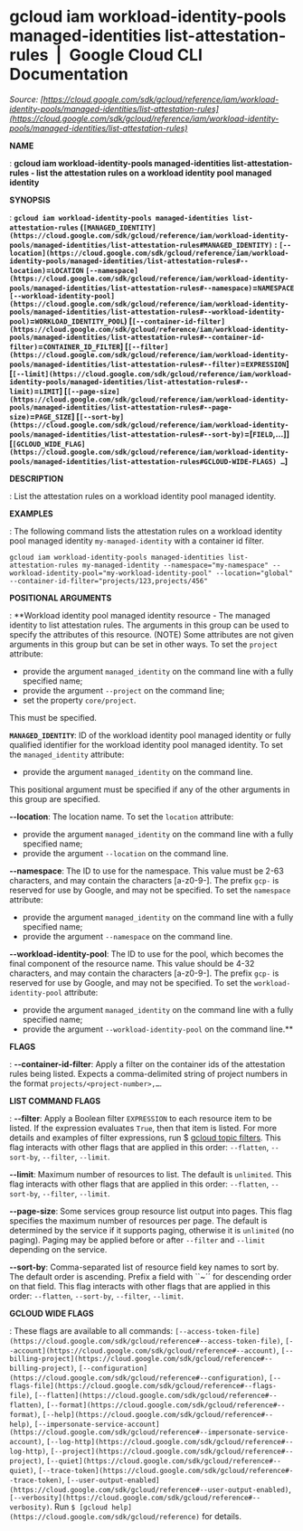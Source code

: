 # gcloud iam workload-identity-pools managed-identities list-attestation-rules  |  Google Cloud CLI Documentation

*Source: [https://cloud.google.com/sdk/gcloud/reference/iam/workload-identity-pools/managed-identities/list-attestation-rules](https://cloud.google.com/sdk/gcloud/reference/iam/workload-identity-pools/managed-identities/list-attestation-rules)*

**NAME**

: **gcloud iam workload-identity-pools managed-identities list-attestation-rules - list the attestation rules on a workload identity pool managed identity**

**SYNOPSIS**

: **`gcloud iam workload-identity-pools managed-identities list-attestation-rules` (`[MANAGED_IDENTITY](https://cloud.google.com/sdk/gcloud/reference/iam/workload-identity-pools/managed-identities/list-attestation-rules#MANAGED_IDENTITY)` : `[--location](https://cloud.google.com/sdk/gcloud/reference/iam/workload-identity-pools/managed-identities/list-attestation-rules#--location)`=`LOCATION` `[--namespace](https://cloud.google.com/sdk/gcloud/reference/iam/workload-identity-pools/managed-identities/list-attestation-rules#--namespace)`=`NAMESPACE` `[--workload-identity-pool](https://cloud.google.com/sdk/gcloud/reference/iam/workload-identity-pools/managed-identities/list-attestation-rules#--workload-identity-pool)`=`WORKLOAD_IDENTITY_POOL`) [`[--container-id-filter](https://cloud.google.com/sdk/gcloud/reference/iam/workload-identity-pools/managed-identities/list-attestation-rules#--container-id-filter)`=`CONTAINER_ID_FILTER`] [`[--filter](https://cloud.google.com/sdk/gcloud/reference/iam/workload-identity-pools/managed-identities/list-attestation-rules#--filter)`=`EXPRESSION`] [`[--limit](https://cloud.google.com/sdk/gcloud/reference/iam/workload-identity-pools/managed-identities/list-attestation-rules#--limit)`=`LIMIT`] [`[--page-size](https://cloud.google.com/sdk/gcloud/reference/iam/workload-identity-pools/managed-identities/list-attestation-rules#--page-size)`=`PAGE_SIZE`] [`[--sort-by](https://cloud.google.com/sdk/gcloud/reference/iam/workload-identity-pools/managed-identities/list-attestation-rules#--sort-by)`=[`FIELD`,…]] [`[GCLOUD_WIDE_FLAG](https://cloud.google.com/sdk/gcloud/reference/iam/workload-identity-pools/managed-identities/list-attestation-rules#GCLOUD-WIDE-FLAGS) …`]**

**DESCRIPTION**

: List the attestation rules on a workload identity pool managed identity.

**EXAMPLES**

: The following command lists the attestation rules on a workload identity pool
managed identity `my-managed-identity` with a container id filter.

```
gcloud iam workload-identity-pools managed-identities list-attestation-rules my-managed-identity --namespace="my-namespace" --workload-identity-pool="my-workload-identity-pool" --location="global" --container-id-filter="projects/123,projects/456"
```

**POSITIONAL ARGUMENTS**

: **Workload identity pool managed identity resource - The managed identity to list
attestation rules. The arguments in this group can be used to specify the
attributes of this resource. (NOTE) Some attributes are not given arguments in
this group but can be set in other ways.
To set the `project` attribute:

- provide the argument `managed_identity` on the command line with a
fully specified name;
- provide the argument `--project` on the command line;
- set the property `core/project`.

This must be specified.

**`MANAGED_IDENTITY`**:
ID of the workload identity pool managed identity or fully qualified identifier
for the workload identity pool managed identity.
To set the `managed_identity` attribute:

- provide the argument `managed_identity` on the command line.

This positional argument must be specified if any of the other arguments in this
group are specified.

**--location**:
The location name.
To set the `location` attribute:

- provide the argument `managed_identity` on the command line with a
fully specified name;
- provide the argument `--location` on the command line.

**--namespace**:
The ID to use for the namespace. This value must be 2-63 characters, and may
contain the characters [a-z0-9-]. The prefix `gcp-` is reserved for
use by Google, and may not be specified.
To set the `namespace` attribute:

- provide the argument `managed_identity` on the command line with a
fully specified name;
- provide the argument `--namespace` on the command line.

**--workload-identity-pool**:
The ID to use for the pool, which becomes the final component of the resource
name. This value should be 4-32 characters, and may contain the characters
[a-z0-9-]. The prefix `gcp-` is reserved for use by Google, and may
not be specified.
To set the `workload-identity-pool` attribute:

- provide the argument `managed_identity` on the command line with a
fully specified name;
- provide the argument `--workload-identity-pool` on the command line.**

**FLAGS**

: **--container-id-filter**:
Apply a filter on the container ids of the attestation rules being listed.
Expects a comma-delimited string of project numbers in the format
`projects/<project-number>,…`.

**LIST COMMAND FLAGS**

: **--filter**:
Apply a Boolean filter `EXPRESSION` to each resource item
to be listed. If the expression evaluates `True`, then that item is
listed. For more details and examples of filter expressions, run $ [gcloud topic filters](https://cloud.google.com/sdk/gcloud/reference/topic/filters). This flag
interacts with other flags that are applied in this order:
`--flatten`, `--sort-by`, `--filter`,
`--limit`.

**--limit**:
Maximum number of resources to list. The default is `unlimited`. This
flag interacts with other flags that are applied in this order:
`--flatten`, `--sort-by`, `--filter`,
`--limit`.

**--page-size**:
Some services group resource list output into pages. This flag specifies the
maximum number of resources per page. The default is determined by the service
if it supports paging, otherwise it is `unlimited` (no paging).
Paging may be applied before or after `--filter` and
`--limit` depending on the service.

**--sort-by**:
Comma-separated list of resource field key names to sort by. The default order
is ascending. Prefix a field with ``~´´ for descending order on that
field. This flag interacts with other flags that are applied in this order:
`--flatten`, `--sort-by`, `--filter`,
`--limit`.

**GCLOUD WIDE FLAGS**

: These flags are available to all commands: `[--access-token-file](https://cloud.google.com/sdk/gcloud/reference#--access-token-file)`,
`[--account](https://cloud.google.com/sdk/gcloud/reference#--account)`, `[--billing-project](https://cloud.google.com/sdk/gcloud/reference#--billing-project)`,
`[--configuration](https://cloud.google.com/sdk/gcloud/reference#--configuration)`,
`[--flags-file](https://cloud.google.com/sdk/gcloud/reference#--flags-file)`,
`[--flatten](https://cloud.google.com/sdk/gcloud/reference#--flatten)`, `[--format](https://cloud.google.com/sdk/gcloud/reference#--format)`, `[--help](https://cloud.google.com/sdk/gcloud/reference#--help)`, `[--impersonate-service-account](https://cloud.google.com/sdk/gcloud/reference#--impersonate-service-account)`,
`[--log-http](https://cloud.google.com/sdk/gcloud/reference#--log-http)`,
`[--project](https://cloud.google.com/sdk/gcloud/reference#--project)`, `[--quiet](https://cloud.google.com/sdk/gcloud/reference#--quiet)`, `[--trace-token](https://cloud.google.com/sdk/gcloud/reference#--trace-token)`, `[--user-output-enabled](https://cloud.google.com/sdk/gcloud/reference#--user-output-enabled)`,
`[--verbosity](https://cloud.google.com/sdk/gcloud/reference#--verbosity)`.
Run `$ [gcloud help](https://cloud.google.com/sdk/gcloud/reference)` for details.
